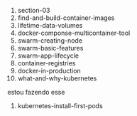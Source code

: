 1. section-03
1. find-and-build-container-images
1. lifetime-data-volumes
1. docker-componse-multicontainer-tool
1. swarm-creating-node
1. swarm-basic-features
1. swarm-app-lifecycle
1. container-registries
1. docker-in-production
1. what-and-why-kubernetes


estou fazendo esse
1. kubernetes-install-first-pods

